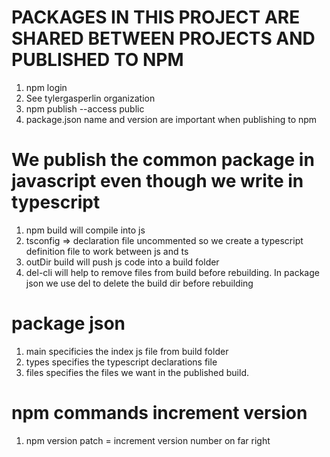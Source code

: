 # PACKAGES IN THIS PROJECT ARE SHARED BETWEEN PROJECTS AND PUBLISHED TO NPM
1. npm login
2. See tylergasperlin organization
3. npm publish --access public
4. package.json name and version are important when publishing to npm

# We publish the common package in javascript even though we write in typescript
1. npm build will compile into js
2. tsconfig => declaration file uncommented so we create a typescript definition file to work between js and ts
3. outDir build will push js code into a build folder
4. del-cli will help to remove files from build before rebuilding. In package json we use del to delete the build dir before rebuilding

# package json
1. main specificies the index js file from build folder
2. types specifies the typescript declarations file
3. files specifies the files we want in the published build. 

# npm commands increment version
1. npm version patch  = increment version number on far right